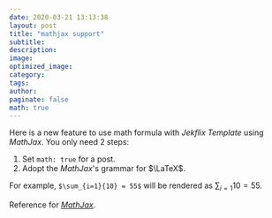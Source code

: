 ```yaml
---
date: 2020-03-21 13:13:38
layout: post
title: "mathjax support"
subtitle:
description:
image:
optimized_image:
category:
tags:
author:
paginate: false
math: true
---
```


Here is a new feature to use math formula with _Jekflix Template_ using _MathJax_. You only need 2 steps:

1. Set `math: true` for a post.
2. Adopt the _MathJax_'s grammar for $\LaTeX$.

For example, `$\sum_{i=1}{10} = 55$` will be rendered as $\sum_{i=1}{10} = 55$.

Reference for [_MathJax_](http://docs.mathjax.org/en/latest/index.html).